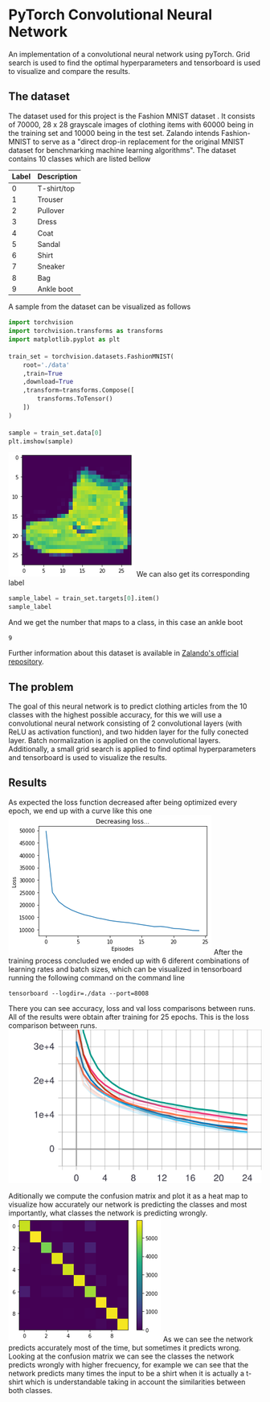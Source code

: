 # PyTorch Convolutional Neural Network
An implementation of a convolutional neural network using pyTorch. Grid search is used to find the optimal hyperparameters and
tensorboard is used to visualize and compare the results.

## The dataset
The dataset used for this project is the Fashion MNIST dataset . It consists of 70000, 28 x 28 grayscale images of clothing items with 60000 being in the training set and 10000 being in the test set. Zalando intends Fashion-MNIST to serve as a "direct drop-in replacement for the original MNIST dataset for benchmarking machine learning algorithms". The dataset contains 10 classes which are listed bellow

| Label | Description |
| --- | --- |
| 0 | T-shirt/top |
| 1 | Trouser |
| 2 | Pullover |
| 3 | Dress |
| 4 | Coat |
| 5 | Sandal |
| 6 | Shirt |
| 7 | Sneaker |
| 8 | Bag |
| 9 | Ankle boot |

A sample from the dataset can be visualized as follows
```python
import torchvision
import torchvision.transforms as transforms
import matplotlib.pyplot as plt

train_set = torchvision.datasets.FashionMNIST(
    root='./data'
    ,train=True
    ,download=True
    ,transform=transforms.Compose([
        transforms.ToTensor()
    ])
)

sample = train_set.data[0]
plt.imshow(sample)
```
![sample-data](https://github.com/maccarini/pytorch-cnn/blob/master/assets/sample.png "Sample image")
We can also get its corresponding label
```python
sample_label = train_set.targets[0].item()
sample_label
```
And we get the number that maps to a class, in this case an ankle boot
```
9
```
Further information about this dataset is available in [Zalando's official repository](https://github.com/zalandoresearch/fashion-mnist). 

## The problem
The goal of this neural network is to predict clothing articles from the 10 classes with the highest possible accuracy, for this we will use a convolutional neural network consisting of 2 convolutional layers (with ReLU as activation function), and two hidden layer for the fully conected layer. Batch normalization is applied on the convolutional layers.
Additionally, a small grid search is applied to find optimal hyperparameters and tensorboard is used to visualize the results.

## Results
As expected the loss function decreased after being optimized every epoch, we end up with a curve like this one
![train-loss-curve](https://github.com/maccarini/pytorch-cnn/blob/master/assets/loss_decrease.png "Loss")
After the training process concluded we ended up with 6 diferent combinations of learning rates and batch sizes, which can be visualized in tensorboard running the following command on the command line
```
tensorboard --logdir=./data --port=8008
```
There you can see accuracy, loss and val loss comparisons between runs. All of the results were obtain after training for 25 epochs.
This is the loss comparison between runs.
![tb-comparison](https://github.com/maccarini/pytorch-cnn/blob/master/assets/tb-loss.svg "TensorBoard losses")

Aditionally we compute the confusion matrix and plot it as a heat map to visualize how accurately our network is predicting the classes and most importantly, what classes the network is predicting wrongly.
![confusion-matrix](https://github.com/maccarini/pytorch-cnn/blob/master/assets/heat-map.png "Confusion Matrix")
As we can see the network predicts accurately most of the time, but sometimes it predicts wrong. Looking at the confusion matrix we can
see the classes the network predicts wrongly with higher frecuency, for example we can see that the network predicts many times the input to be a shirt when it is actually a t-shirt which is understandable taking in account the similarities between both classes.
